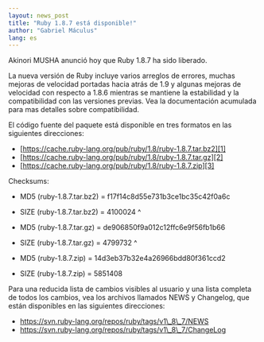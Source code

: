 ```yaml
---
layout: news_post
title: "Ruby 1.8.7 está disponible!"
author: "Gabriel Máculus"
lang: es
---
```


Akinori MUSHA anunció hoy que Ruby 1.8.7 ha sido liberado.

La nueva versión de Ruby incluye varios arreglos de errores, muchas
mejoras de velocidad portadas hacia atrás de 1.9 y algunas mejoras de
velocidad con respecto a 1.8.6 mientras se mantiene la estabilidad y la
compatibilidad con las versiones previas. Vea la documentación acumulada
para mas detalles sobre compatibilidad.

El código fuente del paquete está disponible en tres formatos en las
siguientes direcciones:

* [https://cache.ruby-lang.org/pub/ruby/1.8/ruby-1.8.7.tar.bz2][1]
* [https://cache.ruby-lang.org/pub/ruby/1.8/ruby-1.8.7.tar.gz][2]
* [https://cache.ruby-lang.org/pub/ruby/1.8/ruby-1.8.7.zip][3]

Checksums:

* MD5 (ruby-1.8.7.tar.bz2) = f17f14c8d55e731b3ce1bc35c42f0a6c
* SIZE (ruby-1.8.7.tar.bz2) = 4100024
^

* MD5 (ruby-1.8.7.tar.gz) = de906850f9a012c12ffc6e9f56fb1b66
* SIZE (ruby-1.8.7.tar.gz) = 4799732
^

* MD5 (ruby-1.8.7.zip) = 14d3eb37b32e4a26966bdd80f361ccd2
* SIZE (ruby-1.8.7.zip) = 5851408

Para una reducida lista de cambios visibles al usuario y una lista
completa de todos los cambios, vea los archivos llamados NEWS y
Changelog, que están disponibles en las siguientes direcciones:

* https://svn.ruby-lang.org/repos/ruby/tags/v1\_8\_7/NEWS
* https://svn.ruby-lang.org/repos/ruby/tags/v1\_8\_7/ChangeLog



[1]: https://cache.ruby-lang.org/pub/ruby/1.8/ruby-1.8.7.tar.bz2
[2]: https://cache.ruby-lang.org/pub/ruby/1.8/ruby-1.8.7.tar.gz
[3]: https://cache.ruby-lang.org/pub/ruby/1.8/ruby-1.8.7.zip

